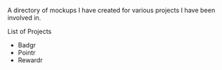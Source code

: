 A directory of mockups I have created for various projects I have been involved in.

List of Projects

* Badgr
* Pointr
* Rewardr
